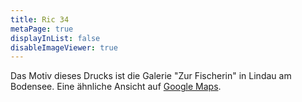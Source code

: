 ```yaml
---
title: Ric 34
metaPage: true
displayInList: false
disableImageViewer: true
---
```


Das Motiv dieses Drucks ist die Galerie "Zur Fischerin" in Lindau am Bodensee. Eine ähnliche Ansicht auf [Google Maps](https://maps.app.goo.gl/8fCPHvWj1Vf9aLg37).
